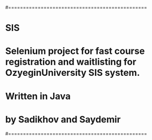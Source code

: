 #===============================================
# SIS

# Selenium project for fast course registration and waitlisting for OzyeginUniversity SIS system.
# Written in Java
# by Sadikhov and Saydemir

#===============================================
